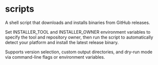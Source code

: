 # scripts

A shell script that downloads and installs binaries from GitHub releases.

Set INSTALLER_TOOL and INSTALLER_OWNER environment variables to specify the tool and repository owner, then run the script to automatically detect your platform and install the latest release binary.

Supports version selection, custom output directories, and dry-run mode via command-line flags or environment variables.
